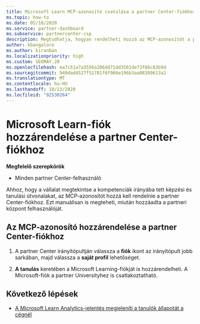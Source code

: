 ```yaml
---
title: Microsoft Learn MCP-azonosító csatolása a partner Center-fiókhoz
ms.topic: how-to
ms.date: 05/18/2020
ms.service: partner-dashboard
ms.subservice: partnercenter-csp
description: Megtudhatja, hogyan rendelheti hozzá az MCP-azonosítót a partner Center-fiókjához, így a vállalata láthatja a kompetenciák felé tett képzési és tanulási útvonalakat.
author: kbangalore
ms.author: kiranban
ms.localizationpriority: high
ms.custom: SEOMAY.20
ms.openlocfilehash: ea7c51a7a3556a206dd71dd3561de73f66c83b9d
ms.sourcegitcommit: 940dad4527f51781f6f966e196b3aa08389613a2
ms.translationtype: MT
ms.contentlocale: hu-HU
ms.lasthandoff: 10/13/2020
ms.locfileid: "92530264"
---
```

# <a name="associate-your-microsoft-learn-account-to-your-partner-center-account"></a>Microsoft Learn-fiók hozzárendelése a partner Center-fiókhoz

**Megfelelő szerepkörök**

- Minden partner Center-felhasználó

Ahhoz, hogy a vállalat megtekintse a kompetenciák irányába tett képzési és tanulási útvonalakat, az MCP-azonosítót hozzá kell rendelnie a partner Center-fiókhoz. Ezt manuálisan is megteheti, miután hozzáadta a partneri központ felhasználóját.

## <a name="how-to-associate-your-mcp-id-to-your-partner-center-account"></a>Az MCP-azonosító hozzárendelése a partner Center-fiókhoz

1. A partner Center irányítópultján válassza a **fiók** ikont az irányítópult jobb sarkában, majd válassza a **saját profil** lehetőséget.

2. **A tanulás** keretében a Microsoft Learning-fiókját is hozzárendelheti. A Microsoft-fiók a partner Universityhez is csatlakoztatható.

## <a name="next-steps"></a>Következő lépések

- [A Microsoft Learn Analytics-jelentés megjeleníti a tanulók állapotát a cégnél](ms-learn-analytics.md)